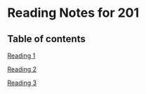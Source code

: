 # Reading Notes for 201 #

## Table of contents ##

[Reading 1](https://mehtab228.github.io/reading-notes/reading1-201)

[Reading 2](https://mehtab228.github.io/reading-notes/reading2-201)

[Reading 3](https://mehtab228.github.io/reading-notes/reading3-201)
